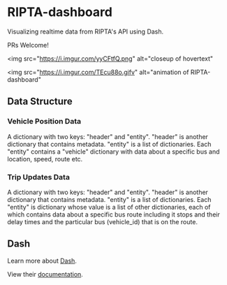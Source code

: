 # RIPTA-dashboard
Visualizing realtime data from RIPTA's API using Dash.  

PRs Welcome!  

<img src="https://i.imgur.com/yyCFtfQ.png" alt="closeup of hovertext"  

<img src="https://i.imgur.com/TEcu88o.gifv" alt="animation of RIPTA-dashboard"

## Data Structure
### Vehicle Position Data
A dictionary with two keys: "header" and "entity".
"header" is another dictionary that contains metadata.
"entity" is a list of dictionaries.
Each "entity" contains a "vehicle" dictionary with data about a specific bus and location, speed, route etc.

### Trip Updates Data
A dictionary with two keys: "header" and "entity".
"header" is another dictionary that contains metadata.
"entity" is a list of dictionaries.
Each "entity" is dictionary whose value is a list of other dictionaries, each of which contains data about a specific bus route including it stops and their delay times and the particular bus (vehicle_id) that is on the route.  

## Dash
Learn more about [Dash](https://plot.ly/dash/).  

View their [documentation](https://github.com/plotly/dash).
